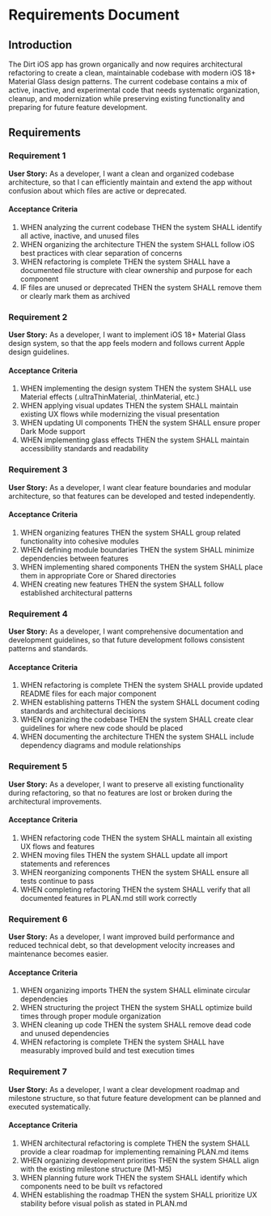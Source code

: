 # Requirements Document

## Introduction

The Dirt iOS app has grown organically and now requires architectural refactoring to create a clean, maintainable codebase with modern iOS 18+ Material Glass design patterns. The current codebase contains a mix of active, inactive, and experimental code that needs systematic organization, cleanup, and modernization while preserving existing functionality and preparing for future feature development.

## Requirements

### Requirement 1

**User Story:** As a developer, I want a clean and organized codebase architecture, so that I can efficiently maintain and extend the app without confusion about which files are active or deprecated.

#### Acceptance Criteria

1. WHEN analyzing the current codebase THEN the system SHALL identify all active, inactive, and unused files
2. WHEN organizing the architecture THEN the system SHALL follow iOS best practices with clear separation of concerns
3. WHEN refactoring is complete THEN the system SHALL have a documented file structure with clear ownership and purpose for each component
4. IF files are unused or deprecated THEN the system SHALL remove them or clearly mark them as archived

### Requirement 2

**User Story:** As a developer, I want to implement iOS 18+ Material Glass design system, so that the app feels modern and follows current Apple design guidelines.

#### Acceptance Criteria

1. WHEN implementing the design system THEN the system SHALL use Material effects (.ultraThinMaterial, .thinMaterial, etc.)
2. WHEN applying visual updates THEN the system SHALL maintain existing UX flows while modernizing the visual presentation
3. WHEN updating UI components THEN the system SHALL ensure proper Dark Mode support
4. WHEN implementing glass effects THEN the system SHALL maintain accessibility standards and readability

### Requirement 3

**User Story:** As a developer, I want clear feature boundaries and modular architecture, so that features can be developed and tested independently.

#### Acceptance Criteria

1. WHEN organizing features THEN the system SHALL group related functionality into cohesive modules
2. WHEN defining module boundaries THEN the system SHALL minimize dependencies between features
3. WHEN implementing shared components THEN the system SHALL place them in appropriate Core or Shared directories
4. WHEN creating new features THEN the system SHALL follow established architectural patterns

### Requirement 4

**User Story:** As a developer, I want comprehensive documentation and development guidelines, so that future development follows consistent patterns and standards.

#### Acceptance Criteria

1. WHEN refactoring is complete THEN the system SHALL provide updated README files for each major component
2. WHEN establishing patterns THEN the system SHALL document coding standards and architectural decisions
3. WHEN organizing the codebase THEN the system SHALL create clear guidelines for where new code should be placed
4. WHEN documenting the architecture THEN the system SHALL include dependency diagrams and module relationships

### Requirement 5

**User Story:** As a developer, I want to preserve all existing functionality during refactoring, so that no features are lost or broken during the architectural improvements.

#### Acceptance Criteria

1. WHEN refactoring code THEN the system SHALL maintain all existing UX flows and features
2. WHEN moving files THEN the system SHALL update all import statements and references
3. WHEN reorganizing components THEN the system SHALL ensure all tests continue to pass
4. WHEN completing refactoring THEN the system SHALL verify that all documented features in PLAN.md still work correctly

### Requirement 6

**User Story:** As a developer, I want improved build performance and reduced technical debt, so that development velocity increases and maintenance becomes easier.

#### Acceptance Criteria

1. WHEN organizing imports THEN the system SHALL eliminate circular dependencies
2. WHEN structuring the project THEN the system SHALL optimize build times through proper module organization
3. WHEN cleaning up code THEN the system SHALL remove dead code and unused dependencies
4. WHEN refactoring is complete THEN the system SHALL have measurably improved build and test execution times

### Requirement 7

**User Story:** As a developer, I want a clear development roadmap and milestone structure, so that future feature development can be planned and executed systematically.

#### Acceptance Criteria

1. WHEN architectural refactoring is complete THEN the system SHALL provide a clear roadmap for implementing remaining PLAN.md items
2. WHEN organizing development priorities THEN the system SHALL align with the existing milestone structure (M1-M5)
3. WHEN planning future work THEN the system SHALL identify which components need to be built vs refactored
4. WHEN establishing the roadmap THEN the system SHALL prioritize UX stability before visual polish as stated in PLAN.md
